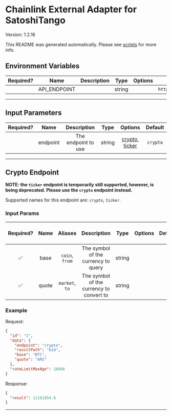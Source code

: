 # Chainlink External Adapter for SatoshiTango

Version: 1.2.16

This README was generated automatically. Please see [scripts](../../scripts) for more info.

## Environment Variables

| Required? |     Name     | Description |  Type  | Options |              Default              |
| :-------: | :----------: | :---------: | :----: | :-----: | :-------------------------------: |
|           | API_ENDPOINT |             | string |         | `https://api.satoshitango.com/v3` |

---

## Input Parameters

| Required? |   Name   |     Description     |  Type  |                        Options                         | Default  |
| :-------: | :------: | :-----------------: | :----: | :----------------------------------------------------: | :------: |
|           | endpoint | The endpoint to use | string | [crypto](#crypto-endpoint), [ticker](#crypto-endpoint) | `crypto` |

---

## Crypto Endpoint

**NOTE: the `ticker` endpoint is temporarily still supported, however, is being deprecated. Please use the `crypto` endpoint instead.**

Supported names for this endpoint are: `crypto`, `ticker`.

### Input Params

| Required? | Name  |    Aliases     |               Description                |  Type  | Options | Default | Depends On | Not Valid With |
| :-------: | :---: | :------------: | :--------------------------------------: | :----: | :-----: | :-----: | :--------: | :------------: |
|    ✅     | base  | `coin`, `from` |   The symbol of the currency to query    | string |         |         |            |                |
|    ✅     | quote | `market`, `to` | The symbol of the currency to convert to | string |         |         |            |                |

### Example

Request:

```json
{
  "id": "1",
  "data": {
    "endpoint": "crypto",
    "resultPath": "bid",
    "base": "BTC",
    "quote": "ARS"
  },
  "rateLimitMaxAge": 16666
}
```

Response:

```json
{
  "result": 11161854.6
}
```

---
